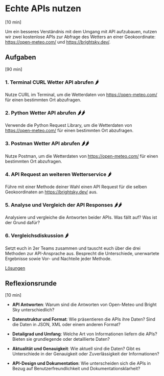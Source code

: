 # Echte APIs nutzen
[10 min]

Um ein besseres Verständnis mit dem Umgang mit API aufzubauen, nutzen wir zwei kostenlose APIs zur Abfrage des Wetters an einer Geokoordinate: https://open-meteo.com/ und https://brightsky.dev/.

## Aufgaben
[90 min]

### 1. Terminal CURL Wetter API abrufen 🌶️
Nutze CURL im Terminal, um die Wetterdaten von https://open-meteo.com/ für einen bestimmten Ort abzufragen.

### 2. Python Wetter API abrufen 🌶️🌶️
Verwende die Python Request Library, um die Wetterdaten von https://open-meteo.com/ für einen bestimmten Ort abzufragen.

### 3. Postman Wetter API abrufen 🌶️🌶️
Nutze Postman, um die Wetterdaten von https://open-meteo.com/ für einen bestimmten Ort abzufragen.

### 4. API Request an weiteren Wetterservice 🌶️
Führe mit einer Methode deiner Wahl einen API Request für die selben Geokoordinaten an https://brightsky.dev/ aus.

### 5. Analyse und Vergleich der API Responses 🌶️🌶️
Analysiere und vergleiche die Antworten beider APIs. Was fällt auf? Was ist der Grund dafür? 

### 6. Vergleichsdiskussion 🌶️
Setzt euch in 2er Teams zusammen und tauscht euch über die drei Methoden zur API-Ansprache aus. Besprecht die Unterschiede, unerwartete Ergebnisse sowie Vor- und Nachteile jeder Methode.

[Lösungen](./solutions.md)

## Reflexionsrunde
[10 min]

- **API Antworten**: Warum sind die Antworten von Open-Meteo und Bright Sky unterschiedlich?

- **Datenstruktur und Format**: Wie präsentieren die APIs ihre Daten? Sind die Daten in JSON, XML oder einem anderen Format?

- **Detailgrad und Umfang**: Welche Art von Informationen liefern die APIs? Bieten sie grundlegende oder detaillierte Daten?

- **Aktualität und Genauigkeit**: Wie aktuell sind die Daten? Gibt es Unterschiede in der Genauigkeit oder Zuverlässigkeit der Informationen?

- **API-Design und Dokumentation**: Wie unterscheiden sich die APIs in Bezug auf Benutzerfreundlichkeit und Dokumentationsklarheit?
